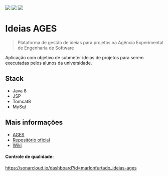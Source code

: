 ![](https://sonarcloud.io/api/project_badges/measure?project=marlonfurtado_ideias-ages&metric=sqale_rating)
![](https://sonarcloud.io/api/project_badges/measure?project=marlonfurtado_ideias-ages&metric=alert_status)
![](https://sonarcloud.io/api/project_badges/measure?project=marlonfurtado_ideias-ages&metric=ncloc)

# Ideias AGES
> Plataforma de gestão de ideias para projetos na Agência Experimental de Engenharia de Software  

Aplicação com objetivo de submeter ideias de projetos para serem executadas pelos alunos da universidade.


## Stack
- Java 8
- JSP
- Tomcat8
- MySql


## Mais informações
- [AGES](http://www.ages.pucrs.br/projetosages/ideias-ages/)
- [Repositório oficial](http://www.tools.ages.pucrs.br/projetos/IdeiasAges)
- [Wiki](http://www.tools.ages.pucrs.br/projetos/IdeiasAges/wikis/home)


#### Controle de qualidade: 
https://sonarcloud.io/dashboard?id=marlonfurtado_ideias-ages
